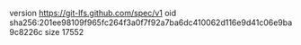 version https://git-lfs.github.com/spec/v1
oid sha256:201ee98109f965fc264f3a0f7f92a7ba6dc410062d116e9d41c06e9ba9c8226c
size 17552
